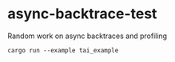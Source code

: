# async-backtrace-test
Random work on async backtraces and profiling

`cargo run --example tai_example`
